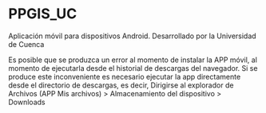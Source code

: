 # PPGIS_UC
Aplicación móvil para dispositivos Android. Desarrollado por la Universidad de Cuenca

Es posible que se produzca un error al momento de instalar la APP móvil, al momento de ejecutarla desde el historial de descargas del navegador. Si se produce este inconveniente es necesario ejecutar la app directamente desde el directorio de descargas, es decir, Dirigirse al explorador de Archivos (APP Mis archivos) > Almacenamiento del dispositivo > Downloads

